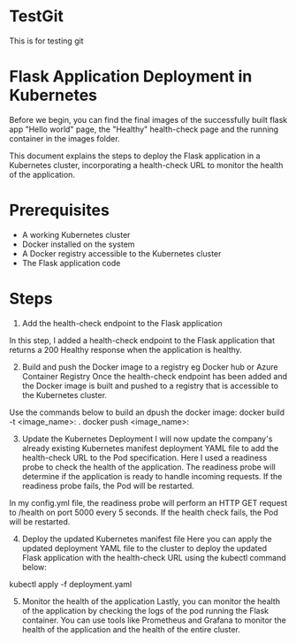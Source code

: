 # TestGit
This is for testing git


# Flask Application Deployment in Kubernetes
Before we begin, you can find the final images of the successfully built flask app "Hello world" page, the "Healthy" health-check page and the running container in the images folder.

This document explains the steps to deploy the Flask application in a Kubernetes cluster, incorporating a health-check URL to monitor the health of the application.

# Prerequisites
- A working Kubernetes cluster
- Docker installed on the system
- A Docker registry accessible to the Kubernetes cluster
- The Flask application code

# Steps
1. Add the health-check endpoint to the Flask application

In this step, I added a health-check endpoint to the Flask application that returns a 200 Healthy response when the application is healthy.

2. Build and push the Docker image to a registry eg Docker hub or Azure Container Registry
Once the health-check endpoint has been added and the Docker image is built and pushed to a registry that is accessible to the Kubernetes cluster.

Use the commands below to build an dpush the docker image:
docker build -t <image_name>:<tag> .
docker push <image_name>:<tag>

3. Update the Kubernetes Deployment
I will now update the company's already existing Kubernetes manifest deployment YAML file to add the health-check URL to the Pod specification. Here I used a readiness probe to check the health of the application. The readiness probe will determine if the application is ready to handle incoming requests. If the readiness probe fails, the Pod will be restarted.

In my config.yml file, the readiness probe will perform an HTTP GET request to /health on port 5000 every 5 seconds. If the health check fails, the Pod will be restarted.

4. Deploy the updated Kubernetes manifest file
Here you can apply the updated deployment YAML file to the cluster to deploy the updated Flask application with the health-check URL using the kubectl command below:

kubectl apply -f deployment.yaml

5. Monitor the health of the application
Lastly, you can monitor the health of the application by checking the logs of the pod running the Flask container. You can use tools like Prometheus and Grafana to monitor the health of the application and the health of the entire cluster.

